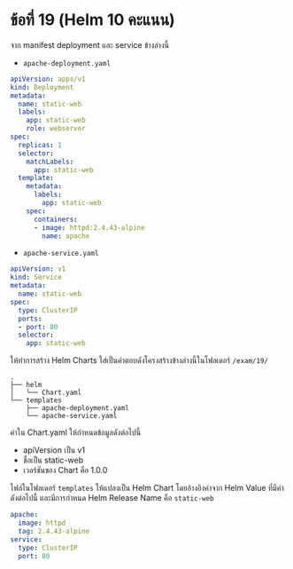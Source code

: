 # ข้อที่ 19 (Helm 10 คะแนน)

จาก manifest deployment และ service ข้างล่างนี้

* `apache-deployment.yaml`

```yaml
apiVersion: apps/v1
kind: Deployment
metadata:
  name: static-web
  labels:
    app: static-web
    role: webserver
spec:
  replicas: 1
  selector:
    matchLabels:
      app: static-web
  template:
    metadata:
      labels:
        app: static-web
    spec:
      containers:
      - image: httpd:2.4.43-alpine
        name: apache
```

* `apache-service.yaml`

```yaml
apiVersion: v1
kind: Service
metadata:
  name: static-web
spec:
  type: ClusterIP
  ports:
  - port: 80
  selector:
    app: static-web
```

ให้ทำการสร้าง Helm Charts ใส่เป็นคำตอบดังโครงสร้างข้างล่างนี้ในโฟลเดอร์ `/exam/19/`

```
.
├── helm
│   └── Chart.yaml
└── templates
    ├── apache-deployment.yaml
    └── apache-service.yaml
```

ค่าใน Chart.yaml ให้กำหนดข้อมูลดังต่อไปนี้

* apiVersion เป็น v1
* ชื่อเป็น static-web
* เวอร์ชันของ Chart คือ 1.0.0

ไฟล์ในโฟลเดอร์ `templates` ให้แปลงเป็น Helm Chart โดยอ้างอิงค่าจาก Helm Value ที่มีค่าดังต่อไปนี้ และมีการกำหนด Helm Release Name คือ `static-web`

```yaml
apache:
  image: httpd
  tag: 2.4.43-alpine
service:
  type: ClusterIP
  port: 80
```
